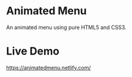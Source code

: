# Animated Menu
An animated menu using pure HTML5 and CSS3.

# Live Demo
https://animatedmenu.netlify.com/
